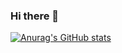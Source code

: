 ### Hi there 👋

[![Anurag's GitHub stats](https://github-readme-stats.vercel.app/api?username=wi11ahern)](https://github.com/anuraghazra/github-readme-stats)

<!--
**wi11ahern/wi11ahern** is a ✨ _special_ ✨ repository because its `README.md` (this file) appears on your GitHub profile.

Here are some ideas to get you started:

- 🔭 I’m currently working on ...
- 🌱 I’m currently learning ...
- 👯 I’m looking to collaborate on ...
- 🤔 I’m looking for help with ...
- 💬 Ask me about ...
- 📫 How to reach me: ...
- 😄 Pronouns: ...
- ⚡ Fun fact: ...
-->
